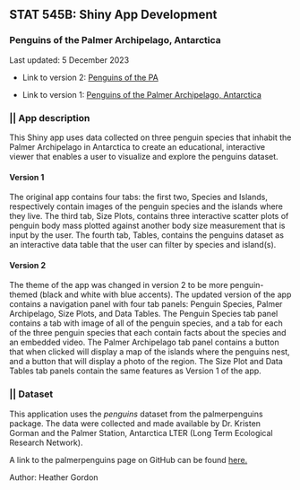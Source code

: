 ## STAT 545B: Shiny App Development

### Penguins of the Palmer Archipelago, Antarctica

Last updated: 5 December 2023 

* Link to version 2: [Penguins of the PA](https://hgordon.shinyapps.io/Penguins_of_the_PA/)  

* Link to version 1:  [Penguins of the Palmer Archipelago, Antarctica](https://hgordon.shinyapps.io/palmer_archipelago_penguins/) 


### **|| App description** 

This Shiny app uses data collected on three penguin species that inhabit the Palmer Archipelago in Antarctica to create an educational, interactive viewer that enables a user to visualize and explore the penguins dataset. 

#### Version 1
The original app contains four tabs: the first two, Species and Islands, respectively contain images of the penguin species and the islands where they live. The third tab, Size Plots, contains three interactive scatter plots of penguin body mass plotted against another body size measurement that is input by the user. The fourth tab, Tables, contains the penguins dataset as an interactive data table that the user can filter by species and island(s). 

#### Version 2
The theme of the app was changed in version 2 to be more penguin-themed (black and white with blue accents). The updated version of the app contains a navigation panel with four tab panels: Penguin Species, Palmer Archipelago, Size Plots, and Data Tables. The Penguin Species tab panel contains a tab with image of all of the penguin species, and a tab for each of the three penguin species that each contain facts about the species and an embedded video. The Palmer Archipelago tab panel contains a button that when clicked will display a map of the islands where the penguins nest, and a button that will display a photo of the region. The Size Plot and Data Tables tab panels contain the same features as Version 1 of the app.

### **|| Dataset** 

This application uses the *penguins* dataset from the palmerpenguins package. The data were collected and made available by Dr. Kristen Gorman and the Palmer Station, Antarctica LTER (Long Term Ecological Research Network).

A link to the palmerpenguins page on GitHub can be found [here.](https://allisonhorst.github.io/palmerpenguins/)  






 
Author: Heather Gordon
